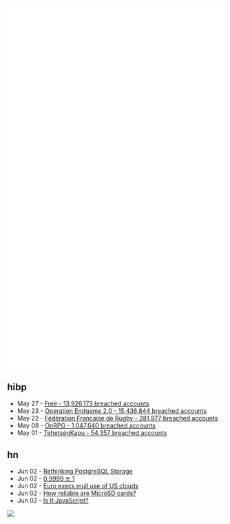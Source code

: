 ![Metrics](https://raw.githubusercontent.com/phixion/phixion/master/metrics.svg)

## hibp

<!--
for https://github.com/phixion/phixion/blob/main/.github/workflows/feeds.yml
-->
<!--START_SECTION:haveibeenpwnd-->
- May 27 - [Free - 13,926,173 breached accounts](https://haveibeenpwned.com/Breach/FreeMobile)
- May 23 - [Operation Endgame 2.0 - 15,436,844 breached accounts](https://haveibeenpwned.com/Breach/OperationEndgame2)
- May 22 - [Fédération Francaise de Rugby - 281,977 breached accounts](https://haveibeenpwned.com/Breach/FFR)
- May 08 - [OnRPG - 1,047,640 breached accounts](https://haveibeenpwned.com/Breach/OnRPG)
- May 01 - [TehetségKapu - 54,357 breached accounts](https://haveibeenpwned.com/Breach/TehetsegKapu)
<!--END_SECTION:haveibeenpwnd-->

## hn

<!--
for https://github.com/phixion/phixion/blob/main/.github/workflows/feeds.yml
-->
<!--START_SECTION:hn-->
- Jun 02 - [Rethinking PostgreSQL Storage](https://www.ubicloud.com/blog/time-to-rethink-postgresql-storage)
- Jun 02 - [0.9999 ≊ 1](https://lcamtuf.substack.com/p/09999-1)
- Jun 02 - [Euro execs mull use of US clouds](https://www.theregister.com/2025/05/28/uk_execs_cloud/)
- Jun 02 - [How reliable are MicroSD cards?](https://old.reddit.com/r/raspberry_pi/comments/1l0v25s/how_reliable_are_microsd_cards_well_as_it_turns/)
- Jun 02 - [Is It JavaScript?](https://blog.jim-nielsen.com/2025/is-it-javascript/)
<!--END_SECTION:hn-->

<!--
for https://yhype.me
-->
![](https://hit.yhype.me/github/profile?user_id=13013670)
